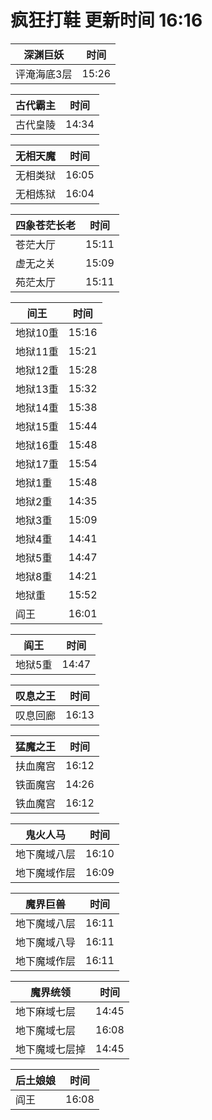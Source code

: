 # 疯狂打鞋 更新时间 16:16

| 深渊巨妖   | 时间    |
|--------|-------|
| 评淹海底3层 | 15:26 |

| 古代霸主   | 时间    |
|--------|-------|
| 古代皇陵 | 14:34 |

| 无相天魔   | 时间    |
|--------|-------|
| 无相类狱 | 16:05 |
| 无相炼狱 | 16:04 |

| 四象苍茫长老   | 时间    |
|--------|-------|
| 苍茫大厅 | 15:11 |
| 虚无之关 | 15:09 |
| 苑茫太厅 | 15:11 |

| 间王   | 时间    |
|--------|-------|
| 地狱10重 | 15:16 |
| 地狱11重 | 15:21 |
| 地狱12重 | 15:28 |
| 地狱13重 | 15:32 |
| 地狱14重 | 15:38 |
| 地狱15重 | 15:44 |
| 地狱16重 | 15:48 |
| 地狱17重 | 15:54 |
| 地狱1重 | 15:48 |
| 地狱2重 | 14:35 |
| 地狱3重 | 15:09 |
| 地狱4重 | 14:41 |
| 地狱5重 | 14:47 |
| 地狱8重 | 14:21 |
| 地狱重 | 15:52 |
| 阎王 | 16:01 |

| 阎王   | 时间    |
|--------|-------|
| 地狱5重 | 14:47 |

| 叹息之王   | 时间    |
|--------|-------|
| 叹息回廊 | 16:13 |

| 猛魔之王   | 时间    |
|--------|-------|
| 扶血魔宫 | 16:12 |
| 铁面魔宫 | 14:26 |
| 铁血魔宫 | 16:12 |

| 鬼火人马   | 时间    |
|--------|-------|
| 地下魔域八层 | 16:10 |
| 地下魔域作层 | 16:09 |

| 魔界巨兽   | 时间    |
|--------|-------|
| 地下魔域八层 | 16:11 |
| 地下魔域八导 | 16:11 |
| 地下魔域作层 | 16:11 |

| 魔界统领   | 时间    |
|--------|-------|
| 地下麻域七层 | 14:45 |
| 地下魔域七层 | 16:08 |
| 地下魔域七层掉 | 14:45 |

| 后土娘娘   | 时间    |
|--------|-------|
| 阎王 | 16:08 |